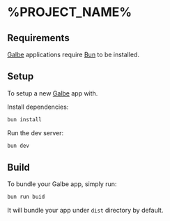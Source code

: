 # %PROJECT_NAME%

## Requirements

[Galbe](https://galbe.dev) applications require [Bun](https://bun.sh) to be installed.

## Setup

To setup a new [Galbe](https://galbe.dev) app with.

Install dependencies:

```bash
bun install
```

Run the dev server:

```bash
bun dev
```

## Build

To bundle your Galbe app, simply run:

```bash
bun run buid
```

It will bundle your app under `dist` directory by default.
